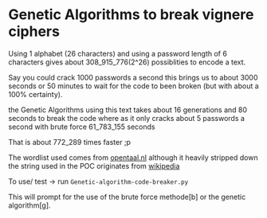 # Genetic Algorithms to break vignere ciphers

Using 1 alphabet (26 characters) and using a password length of 6 characters gives about 308_915_776(2^26) possiblities to encode a text.

Say you could crack 1000 passwords a second this brings us to about 3000 seconds or 50 minutes to wait for the code to been broken (but with about a 100% certainty).

the Genetic Algorithms using this text takes about 16 generations and 80 seconds to break the code
where as it only cracks about 5 passwords a second with brute force 61_783_155 seconds

That is about 772_289 times faster ;p

The wordlist used comes from [opentaal.nl](https://www.opentaal.org) although it heavily stripped down  
the string used in the POC originates from [wikipedia](https://nl.wikipedia.org/wiki/Biologie) 

To use/ test -> run `Genetic-algorithm-code-breaker.py`

This will prompt for the use of the brute force methode[b] or the genetic algorithm[g].
